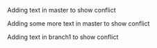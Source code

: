 Adding text in master to show conflict

Adding some more text in master to show conflict


Adding text in branch1 to show conflict
